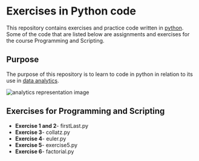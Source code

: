 # Exercises in Python code

This repository contains exercises and practice code written in [python](https://www.python.org/).
Some of the code that are listed below are assignments and exercises for the course Programming and Scripting. 

## Purpose
The purpose of this repository is to learn to code in python in relation to its use in [data analytics](https://en.wikipedia.org/wiki/Data_analysis). 


![analytics representation image](https://qph.ec.quoracdn.net/main-qimg-19e397f43a1a0dae02b26138806a6c2d.webp)


## Exercises for Programming and Scripting
* **Exercise 1 and 2**- firstLast.py
* **Exercise 3**- collatz.py
* **Exercise 4**- euler.py
* **Exercise 5**- exercise5.py
* **Exercise 6**- factorial.py
